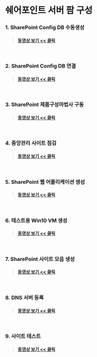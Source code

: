 # 쉐어포인트 서버 팜 구성

### 1. SharePoint Config DB 수동생성
> #### [동영상 보기 << 클릭](https://youtu.be/a_ezFu8nmE8?t=3h05m27s)   
<br/> 

### 2. SharePoint Config DB 연결
> #### [동영상 보기 << 클릭](https://youtu.be/a_ezFu8nmE8?t=3h10m32s)   
<br/> 

### 3. SharePoint 제품구성마법사 구동
> #### [동영상 보기 << 클릭](https://youtu.be/a_ezFu8nmE8?t=3h17m32s)   
<br/> 

### 4. 중앙관리 사이트 점검
> #### [동영상 보기 << 클릭](https://youtu.be/a_ezFu8nmE8?t=3h20m57s)   
<br/> 

### 5. SharePoint 웹 어플리케이션 생성
> #### [동영상 보기 << 클릭](https://youtu.be/a_ezFu8nmE8?t=3h38m27s)   
<br/> 

### 6. 테스트용 Win10 VM 생성
> #### [동영상 보기 << 클릭](https://youtu.be/a_ezFu8nmE8?t=3h45m22s)   
<br/> 

### 7. SharePoint 사이트 모음 생성
> #### [동영상 보기 << 클릭](https://youtu.be/a_ezFu8nmE8?t=3h53m09s)   
<br/> 

### 8. DNS 서버 등록
> #### [동영상 보기 << 클릭](https://youtu.be/a_ezFu8nmE8?t=3h56m24s)   
<br/> 

### 9. 사이트 테스트
> #### [동영상 보기 << 클릭](https://youtu.be/a_ezFu8nmE8?t=4h05m19s)   
<br/> 
